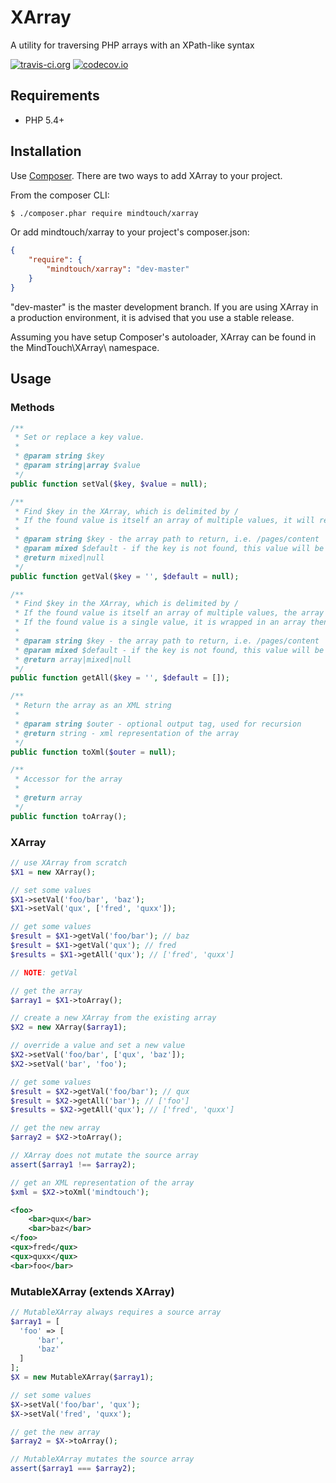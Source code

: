 # XArray
A utility for traversing PHP arrays with an XPath-like syntax

[![travis-ci.org](https://travis-ci.org/MindTouch/XArray.php.svg?branch=master)](https://travis-ci.org/MindTouch/XArray.php)
[![codecov.io](https://codecov.io/github/MindTouch/XArray.php/coverage.svg?branch=master)](https://codecov.io/github/MindTouch/XArray.php?branch=master)


## Requirements
* PHP 5.4+

## Installation
Use [Composer](https://getcomposer.org/). There are two ways to add XArray to your project.

From the composer CLI:
```sh
$ ./composer.phar require mindtouch/xarray
```

Or add mindtouch/xarray to your project's composer.json:
```json
{
    "require": {
        "mindtouch/xarray": "dev-master"
    }
}
```
"dev-master" is the master development branch. If you are using XArray in a production environment, it is advised that you use a stable release.

Assuming you have setup Composer's autoloader, XArray can be found in the MindTouch\XArray\ namespace.

## Usage

### Methods
```php
/**
 * Set or replace a key value.
 *
 * @param string $key
 * @param string|array $value
 */
public function setVal($key, $value = null);

/**
 * Find $key in the XArray, which is delimited by /
 * If the found value is itself an array of multiple values, it will return the value of key '0'.
 *
 * @param string $key - the array path to return, i.e. /pages/content
 * @param mixed $default - if the key is not found, this value will be returned
 * @return mixed|null
 */
public function getVal($key = '', $default = null);

/**
 * Find $key in the XArray, which is delimited by /
 * If the found value is itself an array of multiple values, the array is returned.
 * If the found value is a single value, it is wrapped in an array then returned.
 *
 * @param string $key - the array path to return, i.e. /pages/content
 * @param mixed $default - if the key is not found, this value will be returned
 * @return array|mixed|null
 */
public function getAll($key = '', $default = []);

/**
 * Return the array as an XML string
 *
 * @param string $outer - optional output tag, used for recursion
 * @return string - xml representation of the array
 */
public function toXml($outer = null);

/**
 * Accessor for the array
 *
 * @return array
 */
public function toArray();
```

### XArray
```php
// use XArray from scratch
$X1 = new XArray();

// set some values
$X1->setVal('foo/bar', 'baz');
$X1->setVal('qux', ['fred', 'quxx']);

// get some values
$result = $X1->getVal('foo/bar'); // baz
$result = $X1->getVal('qux'); // fred
$results = $X1->getAll('qux'); // ['fred', 'quxx']

// NOTE: getVal

// get the array
$array1 = $X1->toArray();

// create a new XArray from the existing array
$X2 = new XArray($array1);

// override a value and set a new value
$X2->setVal('foo/bar', ['qux', 'baz']);
$X2->setVal('bar', 'foo');

// get some values
$result = $X2->getVal('foo/bar'); // qux
$result = $X2->getAll('bar'); // ['foo']
$results = $X2->getAll('qux'); // ['fred', 'quxx']

// get the new array
$array2 = $X2->toArray();

// XArray does not mutate the source array
assert($array1 !== $array2);

// get an XML representation of the array
$xml = $X2->toXml('mindtouch');
```
```xml
<foo>
    <bar>qux</bar>
    <bar>baz</bar>
</foo>
<qux>fred</qux>
<qux>quxx</qux>
<bar>foo</bar>
```

### MutableXArray (extends XArray)
```php
// MutableXArray always requires a source array
$array1 = [
  'foo' => [
      'bar',
      'baz'
  ]
];
$X = new MutableXArray($array1);

// set some values
$X->setVal('foo/bar', 'qux');
$X->setVal('fred', 'quxx');

// get the new array
$array2 = $X->toArray();

// MutableXArray mutates the source array
assert($array1 === $array2);
```
